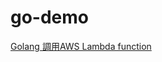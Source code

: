 # go-demo
[Golang 調用AWS Lambda function](https://matthung0807.blogspot.com/2023/09/go-invoke-aws-lambda-function.html)
